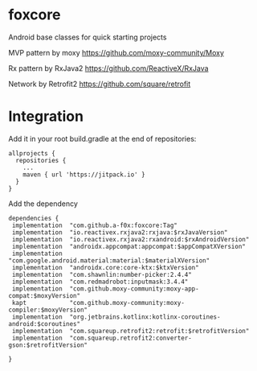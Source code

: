 # foxcore
Android base classes for quick starting projects


MVP pattern by moxy https://github.com/moxy-community/Moxy


Rx pattern by RxJava2 https://github.com/ReactiveX/RxJava


Network by Retrofit2 https://github.com/square/retrofit


# Integration
Add it in your root build.gradle at the end of repositories:

```
allprojects {
  repositories {
    ...
    maven { url 'https://jitpack.io' }
  }
}
```

 Add the dependency
 
 ```
dependencies {
  implementation  "com.github.a-f0x:foxcore:Tag"
  implementation  "io.reactivex.rxjava2:rxjava:$rxJavaVersion"
  implementation  "io.reactivex.rxjava2:rxandroid:$rxAndroidVersion"
  implementation  "androidx.appcompat:appcompat:$appCompatXVersion"
  implementation  "com.google.android.material:material:$materialXVersion"
  implementation  "androidx.core:core-ktx:$ktxVersion"
  implementation  "com.shawnlin:number-picker:2.4.4"
  implementation  "com.redmadrobot:inputmask:3.4.4"
  implementation  "com.github.moxy-community:moxy-app-compat:$moxyVersion"
  kapt            "com.github.moxy-community:moxy-compiler:$moxyVersion"
  implementation  "org.jetbrains.kotlinx:kotlinx-coroutines-android:$coroutines"
  implementation  "com.squareup.retrofit2:retrofit:$retrofitVersion"
  implementation  "com.squareup.retrofit2:converter-gson:$retrofitVersion"
  
}

 ```
